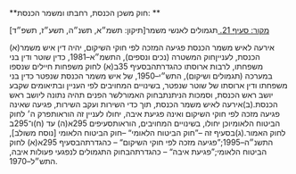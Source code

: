 **חוק משכן הכנסת, רחבתו ומשמר הכנסת: **

[מקור: סעיף 21. ](https://he.wikisource.org/wiki/חוק_משכן_הכנסת,_רחבתו_ומשמר_הכנסת#סעיף_21)
תגמולים לאנשי משמר[תיקון: תשמ״א, תשנ״ה, תשע״ז, תשפ״ד]

(א)אירעה לאיש משמר הכנסת פגיעה המזכה לפי חוקי השיקום, יהיה דין איש משמר הכנסת, לענייןחוק המשטרה (נכים ונספים), התשמ״א–1981, כדין שוטר ודין בני משפחתו, לרבות ארוסתו כהגדרתהבסעיף 35ב(א) לחוק משפחות חיילים שנספו במערכה (תגמולים ושיקום), התש״י–1950, של איש משמר הכנסת שנפטר כדין בני משפחתו ודין ארוסתו של שוטר שנפטר, בשינויים המחויבים לפי העניין ובתיאומים שקבע יושב ראש הכנסת, וסמכות הניתנתבחוק האמורלשר הפנים תהיה נתונה ליושב ראש הכנסת.(ב)אירעה לאיש משמר הכנסת, תוך כדי השירות ועקב השירות, פגיעה שאינה פגיעה מזכה לפי חוקי השיקום ואינה פגיעת איבה, יחולו לעניין זה הוראותפרק ה׳ לחוק הביטוח הלאומיוכן יחולו, בשינויים המחויבים, הוראותסעיפים 295א(ה) עד (ח)ו־295ב לחוק האמור.(ג)בסעיף זה –”חוק הביטוח הלאומי“ –חוק הביטוח הלאומי [נוסח משולב], התשנ״ה–1995;”פגיעה מזכה לפי חוקי השיקום“ – כהגדרתהבסעיף 295א(א) לחוק הביטוח הלאומי;”פגיעת איבה“ – כהגדרתהבחוק התגמולים לנפגעי פעולות איבה, התש״ל–1970.